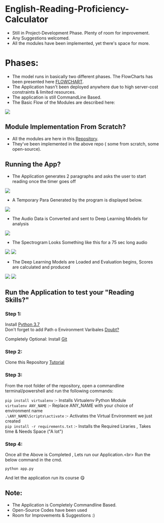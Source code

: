 # English-Reading-Proficiency-Calculator
- Still in Project-Development Phase. Plenty of room for improvement. <br/>
- Any Suggestions welcomed.
- All the modules have been implemented, yet there's space for more. 

# Phases:

- The model runs in basically two different phases. The FlowCharts has been presented here [FLOWCHART](https://github.com/reekithak/English-Reading-Proficiency-Calculator/tree/master/Modules/Temp_file).
- The Application hasn't been deployed anywhere due to high server-cost constraints & limited resources.
- The application is still CommandLine Based.
- The Basic Flow of the Modules are described here:

<img src="https://github.com/reekithak/English-Proficiency-Tester-Modules/blob/master/Images/ERPC.jpg">


## Module Implementation From Scratch?
- All the modules are here in this [Repository](https://github.com/reekithak/English-Proficiency-Tester-Modules).
- They've been implemented in the above repo ( some from scratch, some open-source).

## Running the App?
- The Application generates 2 paragraphs and asks the user to start reading once the timer goes off
<img src="https://github.com/reekithak/English-Proficiency-Tester-Modules/blob/master/Images/1.JPG">

- A Temporary Para Generated by the program is displayed below.
<img src="https://github.com/reekithak/English-Proficiency-Tester-Modules/blob/master/Images/2.JPG">

- The Audio Data is Converted and sent to Deep Learning Models for analysis
<img src="https://github.com/reekithak/English-Proficiency-Tester-Modules/blob/master/Images/4.JPG">

- The Spectrogram Looks Something like this for a 75 sec long audio
<img src="https://github.com/reekithak/English-Proficiency-Tester-Modules/blob/master/Images/5a.JPG">
<img src="https://github.com/reekithak/English-Proficiency-Tester-Modules/blob/master/Images/5.jpg">

- The Deep Learning Models are Loaded and Evaluation begins, Scores are calculated and produced
<img src="https://github.com/reekithak/English-Proficiency-Tester-Modules/blob/master/Images/6.JPG">
<img src="https://github.com/reekithak/English-Proficiency-Tester-Modules/blob/master/Images/7.JPG">


## Run the Application to test your "Reading Skills?"

### Step 1:
Install [Python 3.7](https://www.python.org/downloads/release/python-370/)  
Don't forget to add Path o Environment Varibales [Doubt?](https://www.educative.io/edpresso/how-to-add-python-to-path-variable-in-windows)

Completely Optional:
Install [Git](https://git-scm.com/downloads)

### Step 2:
Clone this Repository [Tutorial](https://www.youtube.com/watch?v=O72FWNeO-xY)

### Step 3:
From the root folder of the repository, open a commandline terminal/powershell and run the following commands:<br />

`pip install virtualenv` :- Installs Virtualenv Python Module<br />
`virtualenv ANY_NAME` :- Replace ANY_NAME with your choice of environment name<br />
`.\ANY_NAME\Scripts\activate` :- Activates the Virtual Environment we just created<br />
`pip install -r requirements.txt` :- Installs the Required Liraries , Takes time & Needs Space ("A lot")<br />

### Step 4:
Once all the Above is Completed , Lets run our Application.<br\>
Run the below command in the cmd.

`python app.py`



And let the application run its course 😋


## Note:
- The Application is Completely Commandline Based.
- Open-Source Codes have been used
- Room for Improvements & Suggestions :) 
